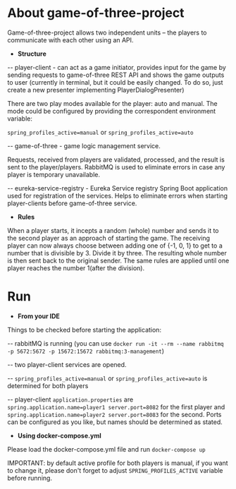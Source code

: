 # About game-of-three-project

Game-of-three-project allows two independent units – the players to communicate with each other using an API.

* **Structure**

 -- player-client - can act as a game initiator, provides input for the game by sending requests to game-of-three REST API and shows the game outputs to user (currently in terminal, but it could be easily changed. To do so, just create a new presenter implementing PlayerDialogPresenter)

There are two play modes available for the player: auto and manual. 
The mode could be configured by providing the correspondent environment variable: 

`spring_profiles_active=manual` or `spring_profiles_active=auto`

-- game-of-three - game logic management service. 
  
Requests, received from players are validated, processed, and the result is sent to the player/players. RabbitMQ is used to eliminate errors in case any player is temporary unavailable. 
  
 -- eureka-service-registry - Eureka Service registry Spring Boot application used for registration of the services. Helps to eliminate errors when starting player-clients before game-of-three service.


* **Rules**
  
When a player starts, it incepts a random (whole) number and sends it to the second
  player as an approach of starting the game. The receiving player can now always choose
  between adding one of {-1, 0, 1} to get to a number that is divisible by 3. Divide it by three. The
  resulting whole number is then sent back to the original sender.
  The same rules are applied until one player reaches the number 1(after the division).

# Run

* **From your IDE**

Things to be checked before starting the application:

-- rabbitMQ is running (you can use `docker run -it --rm --name rabbitmq -p 5672:5672 -p 15672:15672 rabbitmq:3-management`)

-- two player-client services are opened. 

-- `spring_profiles_active=manual` or `spring_profiles_active=auto` is determined for both players 

-- player-client `application.properties` are `spring.application.name=player1
server.port=8082` for the first player and `spring.application.name=player2
server.port=8083` for the second.  Ports can be configured as you like, but names should be determined as stated.

* **Using docker-compose.yml**

Please load the docker-compose.yml file and run `docker-compose up`

IMPORTANT: by default active profile for both players is manual, if you want to change it, please don't forget to adjust `SPRING_PROFILES_ACTIVE` variable before running.

  









